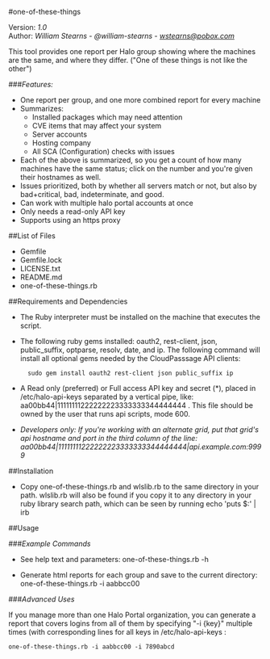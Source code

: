 #one-of-these-things

Version: *1.0*
<br />
Author: *William Stearns - @william-stearns - wstearns@pobox.com*

This tool provides one report per Halo group showing where the machines are the same, and where they differ. ("One of these things is not like the other")

###*Features:*
* One report per group, and one more combined report for every machine
* Summarizes:
    * Installed packages which may need attention
    * CVE items that may affect your system
    * Server accounts
    * Hosting company
    * All SCA (Configuration) checks with issues
* Each of the above is summarized, so you get a count of how many machines have the same status; click on the number and you're given their hostnames as well.
* Issues prioritized, both by whether all servers match or not, but also by bad+critical, bad, indeterminate, and good.
* Can work with multiple halo portal accounts at once
* Only needs a read-only API key
* Supports using an https proxy



##List of Files

* Gemfile
* Gemfile.lock
* LICENSE.txt
* README.md
* one-of-these-things.rb


##Requirements and Dependencies

* The Ruby interpreter must be installed on the machine that executes the script.
* The following ruby gems installed: oauth2, rest-client, json, public_suffix, optparse, resolv, date, and ip.  The following command will install all optional gems needed by the CloudPasssage API clients:

        sudo gem install oauth2 rest-client json public_suffix ip

* A Read only (preferred) or Full access API key and secret (*), placed in /etc/halo-api-keys separated by a vertical pipe, like: aa00bb44|11111111222222223333333344444444 . This file should be owned by the user that runs api scripts, mode 600.
* *Developers only: If you're working with an alternate grid, put that grid's api hostname and port in the third column of the line: aa00bb44|11111111222222223333333344444444|api.example.com:9999*


##Installation

* Copy one-of-these-things.rb and wlslib.rb to the same directory in your path. wlslib.rb will also be found if you copy it to any directory in your ruby library search path, which can be seen by running echo 'puts $:' | irb


##Usage


###*Example Commands*
* See help text and parameters:
        one-of-these-things.rb -h

* Generate html reports for each group and save to the current directory:
        one-of-these-things.rb -i aabbcc00


###*Advanced Uses*

If you manage more than one Halo Portal organization, you can generate a report that covers logins from all of them by specifying "-i {key}" multiple times (with corresponding lines for all keys in /etc/halo-api-keys :
```
one-of-these-things.rb -i aabbcc00 -i 7890abcd
```

<!---
#CPTAGS:community-supported audit
#TBICON:images/ruby_icon.png
-->
